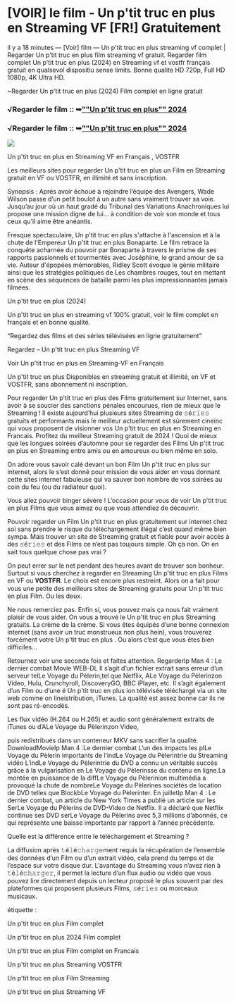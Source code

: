 # [VOIR] le film - Un p'tit truc en plus en Streaming VF [FR!] Gratuitement

il y a 18 minutes — [Voir] film — Un p'tit truc en plus streaming vf complet | Regarder Un p'tit truc en plus film streaming vf gratuit. Regarder film complet Un p'tit truc en plus (2024) en Streaming vf et vostfr français gratuit en qualsevol dispositiu sense límits. Bonne qualite HD 720p, Full HD 1080p, 4K Ultra HD.

~Regarder Un p'tit truc en plus (2024) Film complet en ligne gratuit

### √Regarder le film :: ➥[""Un p'tit truc en plus"" 2024](https://dmovie.fun/fr/movie/1152014/un-p-rsquo-tit-truc-en-plus?gthb)

### √Regarder le film :: ➥[""Un p'tit truc en plus"" 2024](https://dmovie.fun/fr/movie/1152014/un-p-rsquo-tit-truc-en-plus?gthb)

<p dir="auto"><a href="https://dmovie.fun/fr/movie/1152014/un-p-rsquo-tit-truc-en-plus?gthb" title="PLAYNOW" rel="nofollow"><img src="https://i.imgur.com/jhNGoEt.gif" style="max-width: 100%;"></a></p>

Un p'tit truc en plus en Streaming VF en Français , VOSTFR

Les meilleurs sites pour regarder Un p'tit truc en plus un Film en Streaming gratuit en VF ou VOSTFR, en illimité et sans inscription.

Synopsis : Après avoir échoué à rejoindre l’équipe des Avengers, Wade Wilson passe d’un petit boulot à un autre sans vraiment trouver sa voie. Jusqu’au jour où un haut gradé du Tribunal des Variations Anachroniques lui propose une mission digne de lui… à condition de voir son monde et tous ceux qu’il aime être anéantis.

Fresque spectaculaire, Un p'tit truc en plus s'attache à l'ascension et à la chute de l'Empereur Un p'tit truc en plus Bonaparte. Le film retrace la conquête acharnée du pouvoir par Bonaparte à travers le prisme de ses rapports passionnels et tourmentés avec Joséphine, le grand amour de sa vie. Auteur d'épopées mémorables, Ridley Scott évoque le génie militaire ainsi que les stratégies politiques de Les chambres rouges, tout en mettant en scène des séquences de bataille parmi les plus impressionnantes jamais filmées.

Un p'tit truc en plus (2024)

Un p'tit truc en plus en streaming vf 100% gratuit, voir le film complet en français et en bonne qualité.

“Regardez des films et des séries télévisées en ligne gratuitement”

Regardez – Un p'tit truc en plus Streaming VF

Voir Un p'tit truc en plus en Streaming-VF en Français

Un p'tit truc en plus Disponibles en streaming gratuit et illimité, en VF et VOSTFR, sans abonnement ni inscription.

Pour regarder Un p'tit truc en plus des Films gratuitement sur Internet, sans avoir à se soucier des sanctions pénales encourues, rien de mieux que le Streaming ! Il existe aujourd’hui plusieurs sites Streaming de 𝚜é𝚛𝚒𝚎𝚜 gratuits et performants mais le meilleur actuellement est sûrement cineinc qui vous proposent de visionner vos Un p'tit truc en plus en Streaming en Francais. Profitez du meilleur Streaming gratuit de 2024 ! Quoi de mieux que les longues soirées d’automne pour se regarder des Films Un p'tit truc en plus en Streaming entre amis ou en amoureux ou bien même en solo.

On adore vous savoir calé devant un bon Film Un p'tit truc en plus sur internet, alors le s’est donné pour mission de vous aider en vous donnant cette sites internet fabuleuse qui va sauver bon nombre de vos soirées au coin du feu (ou du radiateur quoi).

Vous allez pouvoir binger sévère ! L’occasion pour vous de voir Un p'tit truc en plus Films que vous aimez ou que vous attendiez de découvrir.

Pouvoir regarder un Film Un p'tit truc en plus gratuitement sur internet chez soi sans prendre le risque du téléchargement illégal c’est quand même bien sympa. Mais trouver un site de Streaming gratuit et fiable pour avoir accès à des 𝚜é𝚛𝚒𝚎𝚜 et des Films ce n’est pas toujours simple. Oh ça non. On en sait tous quelque chose pas vrai ?

On peut errer sur le net pendant des heures avant de trouver son bonheur. Surtout si vous cherchez à regarder en Streaming Un p'tit truc en plus Films en VF ou 𝐕𝐎𝐒𝐓𝐅𝐑. Le choix est encore plus restreint. Alors on a fait pour vous une petite des meilleurs sites de Streaming gratuits pour Un p'tit truc en plus Film. Ou les deux.

Ne nous remerciez pas. Enfin si, vous pouvez mais ça nous fait vraiment plaisir de vous aider. On vous a trouvé le Un p'tit truc en plus Streaming gratuits. La crème de la crème. Si vous êtes équipés d’une bonne connexion internet (sans avoir un truc monstrueux non plus hein), vous trouverez forcément votre Un p'tit truc en plus . Ou alors c’est que vous êtes bien difficiles…

Retournez voir une seconde fois et faites attention. RegarderIp Man 4 : Le dernier combat Movie WEB-DL Il s’agit d’un fichier extrait sans erreur d’un serveur telLe Voyage du Pèlerin,tel que Netflix, ALe Voyage du Pèlerinzon Video, Hulu, Crunchyroll, DiscoveryGO, BBC iPlayer, etc. Il s’agit également d’un Film ou d’une é Un p'tit truc en plus ion télévisée téléchargé via un site web comme on lineistribution, iTunes. La qualité est assez bonne car ils ne sont pas ré-encodés.

Les flux vidéo (H.264 ou H.265) et audio sont généralement extraits de iTunes ou d’ALe Voyage du Pèlerinzon Video,

puis redistribués dans un conteneur MKV sans sacrifier la qualité. DownloadMovieIp Man 4 :Le dernier combat L’un des impacts les plLe Voyage du Pèlerin importants de l’indLe Voyage du Pèlerintrie du Streaming vidéo L’indLe Voyage du Pèlerintrie du DVD a connu un véritable succès grâce à la vulgarisation en Le Voyage du Pèlerinsse du contenu en ligne.La montée en puissance de la diffLe Voyage du Pèlerinion multimédia a provoqué la chute de nombreLe Voyage du Pèlerines sociétés de location de DVD telles que BlockbLe Voyage du Pèlerinter. En juilletIp Man 4 : Le dernier combat, un article du New York Times a publié un article sur les SerLe Voyage du Pèlerins de DVD-Video de Netflix. Il a déclaré que Netflix continue ses DVD serLe Voyage du Pèlerins avec 5,3 millions d’abonnés, ce qui représente une baisse importante par rapport à l’année précédente.

Quelle est la différence entre le téléchargement et Streaming ?

La diffusion après 𝚝é𝚕é𝚌𝚑𝚊𝚛𝚐𝚎ment requis la récupération de l’ensemble des données d’un Film ou d’un extrait vidéo, cela prend du temps et de l’espace sur votre disque dur. L’avantage du Streaming vous n’avez rien à 𝚝é𝚕é𝚌𝚑𝚊𝚛𝚐𝚎𝚛, il permet la lecture d’un flux audio ou vidéo que vous pouvez lire directement depuis un lecteur proposé le plus souvent par des plateformes qui proposent plusieurs Films, 𝚜é𝚛𝚒𝚎𝚜 ou morceaux musicaux.

étiquette :

Un p'tit truc en plus Film complet

Un p'tit truc en plus 2024 Film complet

Un p'tit truc en plus Film complet en Francais

Un p'tit truc en plus Streaming VOSTFR

Un p'tit truc en plus Film Streaming

Un p'tit truc en plus Streaming VF
